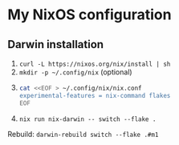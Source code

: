 # My NixOS configuration

## Darwin installation

1. `curl -L https://nixos.org/nix/install | sh`
2. `mkdir -p ~/.config/nix` (optional)
3. ```sh
   cat <<EOF > ~/.config/nix/nix.conf
   experimental-features = nix-command flakes
   EOF
   ```
4. `nix run nix-darwin -- switch --flake .`

Rebuild: `darwin-rebuild switch --flake .#m1`
